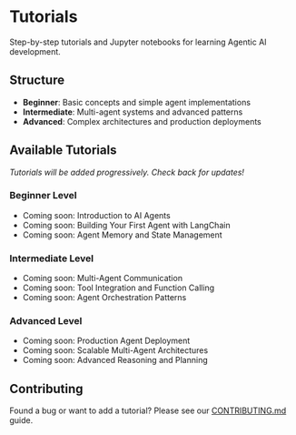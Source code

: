 # Tutorials

Step-by-step tutorials and Jupyter notebooks for learning Agentic AI development.

## Structure

- **Beginner**: Basic concepts and simple agent implementations
- **Intermediate**: Multi-agent systems and advanced patterns
- **Advanced**: Complex architectures and production deployments

## Available Tutorials

*Tutorials will be added progressively. Check back for updates!*

### Beginner Level
- Coming soon: Introduction to AI Agents
- Coming soon: Building Your First Agent with LangChain
- Coming soon: Agent Memory and State Management

### Intermediate Level
- Coming soon: Multi-Agent Communication
- Coming soon: Tool Integration and Function Calling
- Coming soon: Agent Orchestration Patterns

### Advanced Level
- Coming soon: Production Agent Deployment
- Coming soon: Scalable Multi-Agent Architectures
- Coming soon: Advanced Reasoning and Planning

## Contributing

Found a bug or want to add a tutorial? Please see our [CONTRIBUTING.md](../CONTRIBUTING.md) guide.